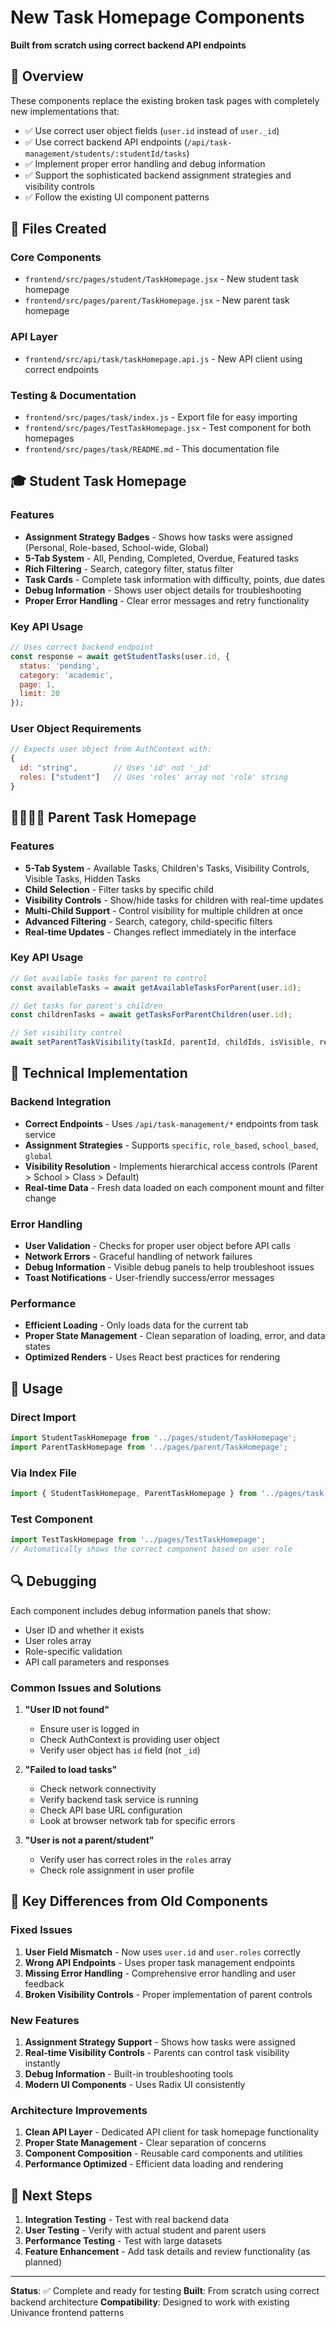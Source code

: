 # New Task Homepage Components

**Built from scratch using correct backend API endpoints**

## 🎯 Overview

These components replace the existing broken task pages with completely new implementations that:

- ✅ Use correct user object fields (`user.id` instead of `user._id`)
- ✅ Use correct backend API endpoints (`/api/task-management/students/:studentId/tasks`)
- ✅ Implement proper error handling and debug information
- ✅ Support the sophisticated backend assignment strategies and visibility controls
- ✅ Follow the existing UI component patterns

## 📁 Files Created

### Core Components
- `frontend/src/pages/student/TaskHomepage.jsx` - New student task homepage
- `frontend/src/pages/parent/TaskHomepage.jsx` - New parent task homepage

### API Layer
- `frontend/src/api/task/taskHomepage.api.js` - New API client using correct endpoints

### Testing & Documentation
- `frontend/src/pages/task/index.js` - Export file for easy importing
- `frontend/src/pages/TestTaskHomepage.jsx` - Test component for both homepages
- `frontend/src/pages/task/README.md` - This documentation file

## 🎓 Student Task Homepage

### Features
- **Assignment Strategy Badges** - Shows how tasks were assigned (Personal, Role-based, School-wide, Global)
- **5-Tab System** - All, Pending, Completed, Overdue, Featured tasks
- **Rich Filtering** - Search, category filter, status filter
- **Task Cards** - Complete task information with difficulty, points, due dates
- **Debug Information** - Shows user object details for troubleshooting
- **Proper Error Handling** - Clear error messages and retry functionality

### Key API Usage
```javascript
// Uses correct backend endpoint
const response = await getStudentTasks(user.id, {
  status: 'pending',
  category: 'academic',
  page: 1,
  limit: 20
});
```

### User Object Requirements
```javascript
// Expects user object from AuthContext with:
{
  id: "string",        // Uses 'id' not '_id'
  roles: ["student"]   // Uses 'roles' array not 'role' string
}
```

## 👨‍👩‍👧‍👦 Parent Task Homepage

### Features
- **5-Tab System** - Available Tasks, Children's Tasks, Visibility Controls, Visible Tasks, Hidden Tasks
- **Child Selection** - Filter tasks by specific child
- **Visibility Controls** - Show/hide tasks for children with real-time updates
- **Multi-Child Support** - Control visibility for multiple children at once
- **Advanced Filtering** - Search, category, child-specific filters
- **Real-time Updates** - Changes reflect immediately in the interface

### Key API Usage
```javascript
// Get available tasks for parent to control
const availableTasks = await getAvailableTasksForParent(user.id);

// Get tasks for parent's children
const childrenTasks = await getTasksForParentChildren(user.id);

// Set visibility control
await setParentTaskVisibility(taskId, parentId, childIds, isVisible, reason);
```

## 🔧 Technical Implementation

### Backend Integration
- **Correct Endpoints** - Uses `/api/task-management/*` endpoints from task service
- **Assignment Strategies** - Supports `specific`, `role_based`, `school_based`, `global`
- **Visibility Resolution** - Implements hierarchical access controls (Parent > School > Class > Default)
- **Real-time Data** - Fresh data loaded on each component mount and filter change

### Error Handling
- **User Validation** - Checks for proper user object before API calls
- **Network Errors** - Graceful handling of network failures
- **Debug Information** - Visible debug panels to help troubleshoot issues
- **Toast Notifications** - User-friendly success/error messages

### Performance
- **Efficient Loading** - Only loads data for the current tab
- **Proper State Management** - Clean separation of loading, error, and data states
- **Optimized Renders** - Uses React best practices for rendering

## 🚀 Usage

### Direct Import
```javascript
import StudentTaskHomepage from '../pages/student/TaskHomepage';
import ParentTaskHomepage from '../pages/parent/TaskHomepage';
```

### Via Index File
```javascript
import { StudentTaskHomepage, ParentTaskHomepage } from '../pages/task';
```

### Test Component
```javascript
import TestTaskHomepage from '../pages/TestTaskHomepage';
// Automatically shows the correct component based on user role
```

## 🔍 Debugging

Each component includes debug information panels that show:
- User ID and whether it exists
- User roles array
- Role-specific validation
- API call parameters and responses

### Common Issues and Solutions

1. **"User ID not found"**
   - Ensure user is logged in
   - Check AuthContext is providing user object
   - Verify user object has `id` field (not `_id`)

2. **"Failed to load tasks"**
   - Check network connectivity
   - Verify backend task service is running
   - Check API base URL configuration
   - Look at browser network tab for specific errors

3. **"User is not a parent/student"**
   - Verify user has correct roles in the `roles` array
   - Check role assignment in user profile

## 🌟 Key Differences from Old Components

### Fixed Issues
1. **User Field Mismatch** - Now uses `user.id` and `user.roles` correctly
2. **Wrong API Endpoints** - Uses proper task management endpoints
3. **Missing Error Handling** - Comprehensive error handling and user feedback
4. **Broken Visibility Controls** - Proper implementation of parent controls

### New Features
1. **Assignment Strategy Support** - Shows how tasks were assigned
2. **Real-time Visibility Controls** - Parents can control task visibility instantly
3. **Debug Information** - Built-in troubleshooting tools
4. **Modern UI Components** - Uses Radix UI consistently

### Architecture Improvements
1. **Clean API Layer** - Dedicated API client for task homepage functionality
2. **Proper State Management** - Clear separation of concerns
3. **Component Composition** - Reusable card components and utilities
4. **Performance Optimized** - Efficient data loading and rendering

## 📝 Next Steps

1. **Integration Testing** - Test with real backend data
2. **User Testing** - Verify with actual student and parent users
3. **Performance Testing** - Test with large datasets
4. **Feature Enhancement** - Add task details and review functionality (as planned)

---

**Status**: ✅ Complete and ready for testing
**Built**: From scratch using correct backend architecture
**Compatibility**: Designed to work with existing Univance frontend patterns 